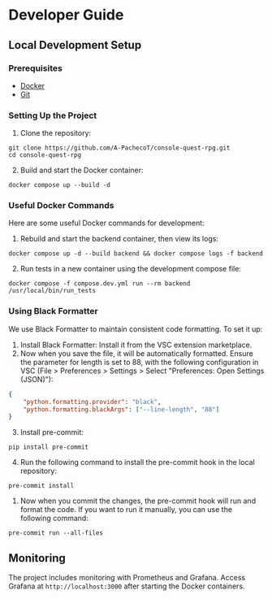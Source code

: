 # Developer Guide

## Local Development Setup

### Prerequisites
- [Docker](https://docs.docker.com/get-docker/)
- [Git](https://git-scm.com/downloads)

### Setting Up the Project

1. Clone the repository:
```
git clone https://github.com/A-PachecoT/console-quest-rpg.git
cd console-quest-rpg
```

2. Build and start the Docker container:
```
docker compose up --build -d
```

### Useful Docker Commands

Here are some useful Docker commands for development:

1. Rebuild and start the backend container, then view its logs:
```
docker compose up -d --build backend && docker compose logs -f backend
```

2. Run tests in a new container using the development compose file:
```
docker compose -f compose.dev.yml run --rm backend /usr/local/bin/run_tests
```

### Using Black Formatter

We use Black Formatter to maintain consistent code formatting. To set it up:

1. Install Black Formatter: Install it from the VSC extension marketplace.
2. Now when you save the file, it will be automatically formatted. Ensure the parameter for length is set to 88, with the following configuration in VSC (File > Preferences > Settings > Select "Preferences: Open Settings (JSON)"):

```json
{
    "python.formatting.provider": "black",
    "python.formatting.blackArgs": ["--line-length", "88"]
}
```

3. Install pre-commit:
```
pip install pre-commit
```

4. Run the following command to install the pre-commit hook in the local repository:
```
pre-commit install
```

1. Now when you commit the changes, the pre-commit hook will run and format the code. If you want to run it manually, you can use the following command:
```
pre-commit run --all-files
```


## Monitoring

The project includes monitoring with Prometheus and Grafana. Access Grafana at `http://localhost:3000` after starting the Docker containers.
